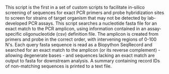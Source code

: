 This script is the first in a set of custom scripts to facilitate in-silico screening of 
sequences for exact PCR primers and probe hybridization sites to screen for strains of target
organism that may not be detected by lab-developed PCR assays. 
This script searches a nucleotide fasta file for an exact match to the PCR amplicon, using information
contained in an assay-specific oligonucleotide (csv) definition file. The amplicon is created
from primers and probe in the correct order, with intervening regions of 0-100 N's.
Each query fasta sequence is read as a Biopython SeqRecord and searched for an exact match to the amplicon
(or its reverse complement) - allowing degenerate bases - and sequences lacking an exact match are output
to fasta for downstream analysis. A summary containing record IDs of non-matching sequences is printed to a text file.
